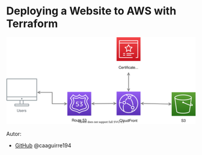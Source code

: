 # Deploying a Website to AWS with Terraform

 ![GitHub](/img/architecture.svg)


Autor:
*  [GitHub](https://github.com/caaguirre194)
	 @caaguirre194
